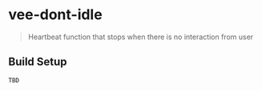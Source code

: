 # vee-dont-idle

> Heartbeat function that stops when there is no interaction from user

## Build Setup

``` bash
TBD